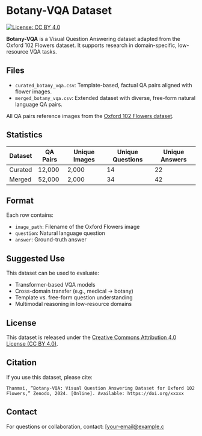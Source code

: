 # Botany-VQA Dataset
[![License: CC BY 4.0](https://img.shields.io/badge/License-CC%20BY%204.0-lightgrey.svg)](https://creativecommons.org/licenses/by/4.0/)

**Botany-VQA** is a Visual Question Answering dataset adapted from the Oxford 102 Flowers dataset. It supports research in domain-specific, low-resource VQA tasks.

##  Files

- `curated_botany_vqa.csv`: Template-based, factual QA pairs aligned with flower images.
- `merged_botany_vqa.csv`: Extended dataset with diverse, free-form natural language QA pairs.

All QA pairs reference images from the [Oxford 102 Flowers dataset](https://www.robots.ox.ac.uk/~vgg/data/flowers/102/index.html).

##  Statistics

| Dataset      | QA Pairs | Unique Images | Unique Questions | Unique Answers |
|--------------|----------|----------------|------------------|----------------|
| Curated      | 12,000   | 2,000          | 14               | 22             |
| Merged       | 52,000   | 2,000          | 34               | 42             |

##  Format

Each row contains:
- `image_path`: Filename of the Oxford Flowers image
- `question`: Natural language question
- `answer`: Ground-truth answer

##  Suggested Use

This dataset can be used to evaluate:
- Transformer-based VQA models
- Cross-domain transfer (e.g., medical → botany)
- Template vs. free-form question understanding
- Multimodal reasoning in low-resource domains

##  License

This dataset is released under the [Creative Commons Attribution 4.0 License (CC BY 4.0)](https://creativecommons.org/licenses/by/4.0/).

##  Citation

If you use this dataset, please cite:

```
Thanmai, “Botany-VQA: Visual Question Answering Dataset for Oxford 102 Flowers,” Zenodo, 2024. [Online]. Available: https://doi.org/xxxxx
```

##  Contact

For questions or collaboration, contact: [your-email@example.c
